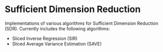 # Sufficient Dimension Reduction
Implementations of various algorithms for Sufficient Dimension Reduction (SDR).
Currently includes the following algorithms:
* Sliced Inverse Regression (SIR)
* Sliced Average Variance Estimation (SAVE)
